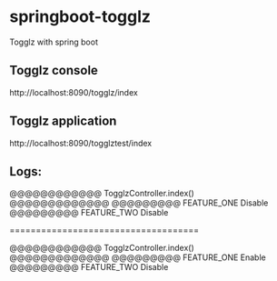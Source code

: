 # springboot-togglz
Togglz with spring boot 

## Togglz console
http://localhost:8090/togglz/index


## Togglz application
http://localhost:8090/togglztest/index


##  Logs:

@@@@@@@@@@@@  TogglzController.index()  @@@@@@@@@@@@@
@@@@@@@@@   FEATURE_ONE Disable
@@@@@@@@@   FEATURE_TWO Disable

====================================

@@@@@@@@@@@@  TogglzController.index()  @@@@@@@@@@@@@
@@@@@@@@@   FEATURE_ONE Enable
@@@@@@@@@   FEATURE_TWO Disable


